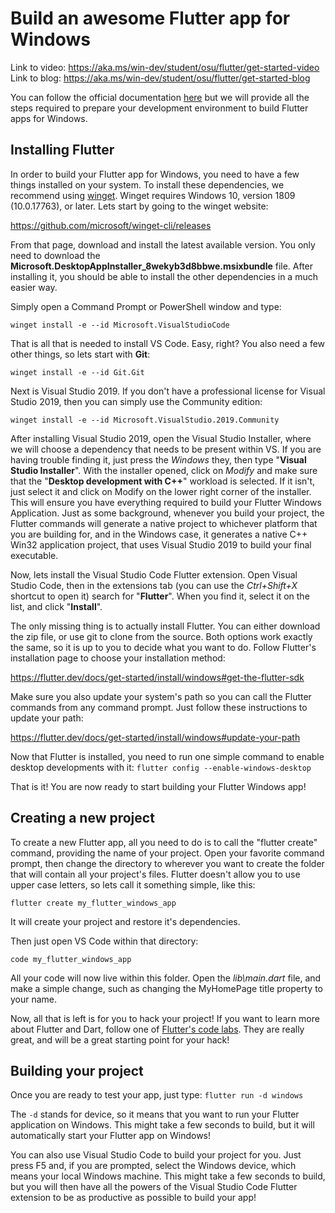 # Build an awesome Flutter app for Windows

Link to video: https://aka.ms/win-dev/student/osu/flutter/get-started-video
Link to blog: https://aka.ms/win-dev/student/osu/flutter/get-started-blog

You can follow the official documentation [here](https://flutter.dev/docs/get-started/install/windows) but we will provide all the steps required to prepare your development environment to build Flutter apps for Windows.

## Installing Flutter

In order to build your Flutter app for Windows, you need to have a few things installed on your system.
To install these dependencies, we recommend using [winget](https://docs.microsoft.com/en-us/windows/package-manager/winget/). Winget requires Windows 10, version 1809 (10.0.17763), or later. Lets start by going to the winget website:

https://github.com/microsoft/winget-cli/releases

From that page, download and install the latest available version. You only need to download the **Microsoft.DesktopAppInstaller_8wekyb3d8bbwe.msixbundle** file. After installing it, you should be able to install the other dependencies in a much easier way.

Simply open a Command Prompt or PowerShell window and type:

```winget install -e --id Microsoft.VisualStudioCode```

That is all that is needed to install VS Code. Easy, right? You also need a few other things, so lets start with **Git**:

```winget install -e --id Git.Git```

Next is Visual Studio 2019. If you don't have a professional license for Visual Studio 2019, then you can simply use the Community edition:

```winget install -e --id Microsoft.VisualStudio.2019.Community```

After installing Visual Studio 2019, open the Visual Studio Installer, where we will choose a dependency that needs to be present within VS. If you are having trouble finding it, just press the *Windows* they, then type "**Visual Studio Installer**". With the installer opened, click on *Modify* and make sure that the "**Desktop development with C++**" workload is selected. If it isn't, just select it and click on Modify on the lower right corner of the installer. This will ensure you have everything required to build your Flutter Windows Application. Just as some background, whenever you build your project, the Flutter commands will generate a native project to whichever platform that you are building for, and in the Windows case, it generates a native C++ Win32 application project, that uses Visual Studio 2019 to build your final executable.

Now, lets install the Visual Studio Code Flutter extension. Open Visual Studio Code, then in the extensions tab (you can use the *Ctrl+Shift+X* shortcut to open it) search for "**Flutter**". When you find it, select it on the list, and click "**Install**".

The only missing thing is to actually install Flutter. You can either download the zip file, or use git to clone from the source. Both options work exactly the same, so it is up to you to decide what you want to do. Follow Flutter's installation page to choose your installation method:

https://flutter.dev/docs/get-started/install/windows#get-the-flutter-sdk

Make sure you also update your system's path so you can call the Flutter commands from any command prompt. Just follow these instructions to update your path:

https://flutter.dev/docs/get-started/install/windows#update-your-path

Now that Flutter is installed, you need to run one simple command to enable desktop developments with it:
```flutter config --enable-windows-desktop```

That is it! You are now ready to start building your Flutter Windows app!

## Creating a new project
To create a new Flutter app, all you need to do is to call the "flutter create" command, providing the name of your project. Open your favorite command prompt, then change the directory to wherever you want to create the folder that will contain all your project's files. Flutter doesn't allow you to use upper case letters, so lets call it something simple, like this:

```flutter create my_flutter_windows_app```

It will create your project and restore it's dependencies.

Then just open VS Code within that directory:

```code my_flutter_windows_app```

All your code will now live within this folder. Open the *lib\main.dart* file, and make a simple change, such as changing the MyHomePage title property to your name.

Now, all that is left is for you to hack your project! If you want to learn more about Flutter and Dart, follow one of [Flutter's code labs](https://flutter.dev/docs/get-started/codelab). They are really great, and will be a great starting point for your hack!

## Building your project

Once you are ready to test your app, just type:
```flutter run -d windows```

The `-d` stands for device, so it means that you want to run your Flutter application on Windows. This might take a few seconds to build, but it will automatically start your Flutter app on Windows!

You can also use Visual Studio Code to build your project for you. Just press F5 and, if you are prompted, select the Windows device, which means your local Windows machine. This might take a few seconds to build, but you will then have all the powers of the Visual Studio Code Flutter extension to be as productive as possible to build your app!